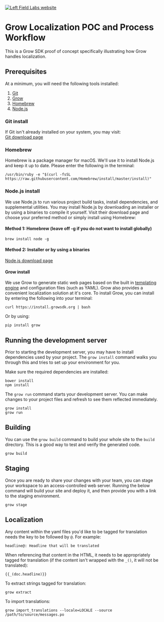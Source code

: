 [![Left Field Labs website](http://www.leftfieldlabs.com/assets/images/logo-main-inverted.png)](http://www.leftfieldlabs.com)

# Grow Localization POC and Process Workflow

This is a Grow SDK proof of concept specifically illustrating how Grow handles localization.


## Prerequisites

At a minimum, you will need the following tools installed:

1. [Git](http://git-scm.com)
2. [Grow](https://grow.io)
3. [Homebrew](http://brew.sh)
4. [Node.js](https://nodejs.org)  
  
### Git install
If Git isn't already installed on your system, you may visit:  
[Git download page](https://git-scm.com/download)


### Homebrew
Homebrew is a package manager for macOS. We'll use it to install Node.js and keep it up to date. Please enter the following in the terminal:

```/usr/bin/ruby -e "$(curl -fsSL https://raw.githubusercontent.com/Homebrew/install/master/install)"```

### Node.js install
We use Node.js to run various project build tasks, install dependencies, and supplemental utilities. You may install Node.js by downloading an installer or by using a binaries to compile it yourself. Visit their download page and choose your preferred method or simply install using Homebrew:  

#### Method 1: Homebrew (leave off -g if you do not want to install globally)
```brew install node -g```  
  
#### Method 2: Installer or by using a binaries
[Node.js download page](https://nodejs.org/en/download)


#### Grow install
We use Grow to generate static web pages based on the built in [templating engine](https://grow.io/docs/templates/) and configuration files (such as YAML). Grow also provides a convenient localization solution at it's core. To install Grow, you can install by entering the following into your terminal:
```
curl https://install.growsdk.org | bash
```

Or by using:
```
pip install grow
```

## Running the development server

Prior to starting the development server, you may have to install dependencies used by your project. The `grow install` command walks you through this and tries to set up your environment for you.

Make sure the required dependencies are installed:

```
bower install
npm install
```

The `grow run` command starts your development server. You can make changes to your project files and refresh to see them reflected immediately.

```
grow install
grow run
```

## Building

You can use the `grow build` command to build your whole site to the `build` directory. This is a good way to test and verify the generated code.

```
grow build
```

## Staging

Once you are ready to share your changes with your team, you can stage your workspace to an access-controlled web server. Running the below command will build your site and deploy it, and then provide you with a link to the staging environment.

```
grow stage
```

## Localization

Any content within the yaml files you'd like to be tagged for translation needs the key to be followed by `@`. For example:

```
headline@: Headline that will be translated
```

When referencing that content in the HTML, it needs to be appropriately tagged for translation (if the content isn't wrapped with the `_()`, it will not be translated):

```
{{_(doc.headline)}}
```

To extract strings tagged for translation:

```
grow extract
```

To import translations:

```
grow import_translations --locale=LOCALE --source /path/to/source/messages.po
```
